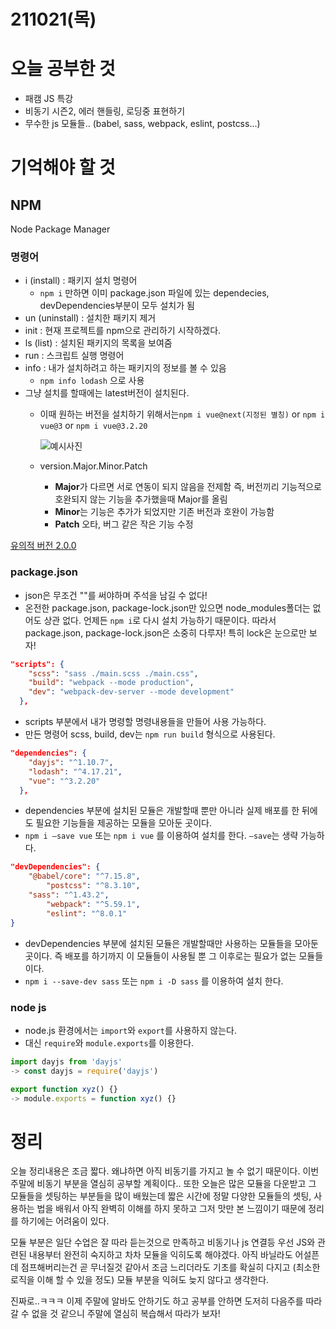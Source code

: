 # 211021(목)

# 오늘 공부한 것

- 패캠 JS 특강
- 비동기 시즌2, 에러 핸들링, 로딩중 표현하기
- 무수한 js 모듈들.. (babel, sass, webpack, eslint, postcss...)

# 기억해야 할 것

## NPM

Node Package Manager 

### 명령어

- i (install) : 패키지 설치 명령어
    - `npm i` 만하면 이미 package.json 파일에 있는 dependecies, devDependencies부분이 모두 설치가 됨
- un (uninstall) : 설치한 패키지 제거
- init : 현재 프로젝트를 npm으로 관리하기 시작하겠다.
- ls (list) : 설치된 패키지의 목록을 보여줌
- run : 스크립트 실행 명령어
- info : 내가 설치하려고 하는 패키지의 정보를 볼 수 있음
    - `npm info lodash` 으로 사용
- 그냥 설치를 할때에는 latest버전이 설치된다.
    - 이때 원하는 버전을 설치하기 위해서는`npm i vue@next(지정된 별칭)`
    or `npm i vue@3` or `npm i vue@3.2.20`
        
        ![예시사진](https://shnote.notion.site/image/https%3A%2F%2Fs3-us-west-2.amazonaws.com%2Fsecure.notion-static.com%2F9a0e9c37-33bd-420a-8fcf-07157180cc62%2FUntitled.png?table=block&id=6fbffc22-7274-4896-a2ca-36c26483cd81&spaceId=c44620b6-ec26-4df1-9643-38b69adf89b7&width=2000&userId=&cache=v2)
        
    - version.Major.Minor.Patch
        - **Major**가 다르면 서로 연동이 되지 않음을 전제함 
        즉, 버전끼리 기능적으로 호완되지 않는 기능을 추가했을때 Major를 올림
        - **Minor**는 기능은 추가가 되었지만 기존 버전과 호완이 가능함
        - **Patch** 오타, 버그 같은 작은 기능 수정

[유의적 버전 2.0.0](https://semver.org/lang/ko/)

### package.json

- json은 무조건 ""를 써야하며 주석을 남길 수 없다!
- 온전한 package.json, package-lock.json만 있으면 node_modules폴더는 없어도 상관 없다.
언제든 `npm i`로 다시 설치 가능하기 때문이다.
따라서 package.json, package-lock.json은 소중히 다루자! 특히 lock은 눈으로만 보자!

```json
"scripts": {
    "scss": "sass ./main.scss ./main.css",
    "build": "webpack --mode production",
    "dev": "webpack-dev-server --mode development"
  },
```

- scripts 부분에서 내가 명령할 명령내용들을 만들어 사용 가능하다.
- 만든 명령어 scss, build, dev는 `npm run build` 형식으로 사용된다.

```json
"dependencies": {
    "dayjs": "^1.10.7",
    "lodash": "^4.17.21",
    "vue": "^3.2.20"
  },
```

- dependencies 부분에 설치된 모듈은 개발할때 뿐만 아니라 실제 배포를 한 뒤에도 필요한 기능들을 제공하는 모듈을 모아둔 곳이다.
- `npm i —save vue` 또는 `npm i vue` 를 이용하여 설치를 한다. `—save`는 생략 가능하다.

```json
"devDependencies": {
    "@babel/core": "^7.15.8",
		"postcss": "^8.3.10",
    "sass": "^1.43.2",
		"webpack": "^5.59.1",
		"eslint": "^8.0.1"
}
```

- devDependencies 부분에 설치된 모듈은 개발할때만 사용하는 모듈들을 모아둔 곳이다. 
즉 배포를 하기까지 이 모듈들이 사용될 뿐 그 이후로는 필요가 없는 모듈들이다.
- `npm i --save-dev sass` 또는 `npm i -D sass` 를 이용하여 설치 한다.

### node js

- node.js 환경에서는 `import`와 `export`를 사용하지 않는다.
- 대신 `require`와 `module.exports`를 이용한다.

```jsx
import dayjs from 'dayjs'
-> const dayjs = require('dayjs')

export function xyz() {}
-> module.exports = function xyz() {}
```

# 정리

오늘 정리내용은 조금 짧다. 왜냐하면 아직 비동기를 가지고 놀 수 없기 때문이다. 이번 주말에 비동기 부분을 열심히 공부할 계획이다.. 또한 오늘은 많은 모듈을 다운받고 그 모듈들을 셋팅하는 부분들을 많이 배웠는데 짧은 시간에 정말 다양한 모듈들의 셋팅, 사용하는 법을 배워서 아직 완벽히 이해를 하지 못하고 그저 맛만 본 느낌이기 때문에 정리를 하기에는 어려움이 있다. 

모듈 부분은 일단 수업은 잘 따라 듣는것으로 만족하고 비동기나 js 연결등 우선 JS와 관련된 내용부터 완전히 숙지하고 차차 모듈을 익히도록 해야겠다. 아직 바닐라도 어설픈데 점프해버리는건 곧 무너질것 같아서 조금 느리더라도 기초를 확실히 다지고 (최소한 로직을 이해 할 수 있을 정도) 모듈 부분을 익혀도 늦지 않다고 생각한다. 

진짜로..ㅋㅋㅋ 이제 주말에 알바도 안하기도 하고 공부를 안하면 도저히 다음주를 따라갈 수 없을 것 같으니 주말에 열심히 복습해서 따라가 보자!
